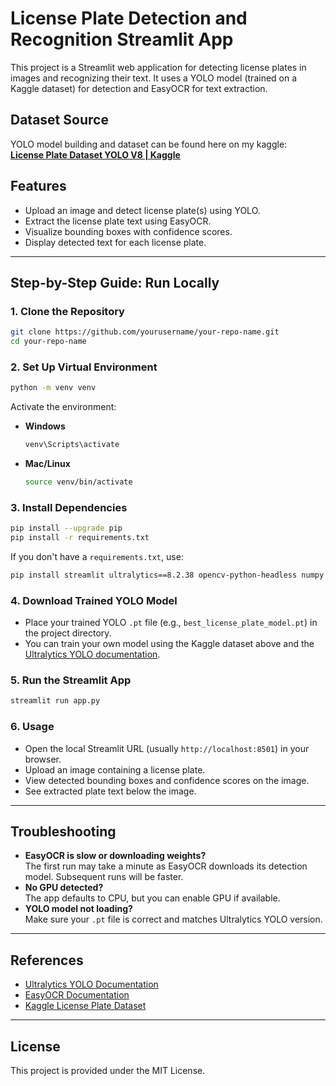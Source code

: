 # License Plate Detection and Recognition Streamlit App

This project is a Streamlit web application for detecting license plates in images and recognizing their text. It uses a YOLO model (trained on a Kaggle dataset) for detection and EasyOCR for text extraction.

## Dataset Source

YOLO model building and dataset can be found here on my kaggle:  
**[License Plate Dataset YOLO V8 | Kaggle](https://www.kaggle.com/code/assprophet/license-plate-detection)**

## Features

- Upload an image and detect license plate(s) using YOLO.
- Extract the license plate text using EasyOCR.
- Visualize bounding boxes with confidence scores.
- Display detected text for each license plate.

---

## Step-by-Step Guide: Run Locally

### 1. Clone the Repository

```bash
git clone https://github.com/yourusername/your-repo-name.git
cd your-repo-name
```

### 2. Set Up Virtual Environment

```bash
python -m venv venv
```
Activate the environment:

- **Windows**
  ```bash
  venv\Scripts\activate
  ```
- **Mac/Linux**
  ```bash
  source venv/bin/activate
  ```

### 3. Install Dependencies

```bash
pip install --upgrade pip
pip install -r requirements.txt
```

If you don't have a `requirements.txt`, use:

```bash
pip install streamlit ultralytics==8.2.38 opencv-python-headless numpy pandas matplotlib Pillow easyocr dill
```

### 4. Download Trained YOLO Model

- Place your trained YOLO `.pt` file (e.g., `best_license_plate_model.pt`) in the project directory.
- You can train your own model using the Kaggle dataset above and the [Ultralytics YOLO documentation](https://docs.ultralytics.com/).

### 5. Run the Streamlit App

```bash
streamlit run app.py
```

### 6. Usage

- Open the local Streamlit URL (usually `http://localhost:8501`) in your browser.
- Upload an image containing a license plate.
- View detected bounding boxes and confidence scores on the image.
- See extracted plate text below the image.

---

## Troubleshooting

- **EasyOCR is slow or downloading weights?**  
  The first run may take a minute as EasyOCR downloads its detection model. Subsequent runs will be faster.
- **No GPU detected?**  
  The app defaults to CPU, but you can enable GPU if available.
- **YOLO model not loading?**  
  Make sure your `.pt` file is correct and matches Ultralytics YOLO version.

---

## References

- [Ultralytics YOLO Documentation](https://docs.ultralytics.com/)
- [EasyOCR Documentation](https://github.com/JaidedAI/EasyOCR)
- [Kaggle License Plate Dataset](https://www.kaggle.com/datasets/dataturks/indian-license-plates-object-detection)

---

## License

This project is provided under the MIT License.
